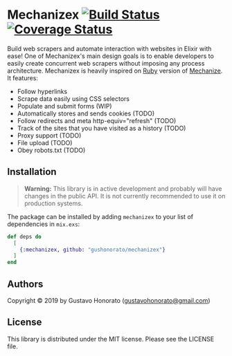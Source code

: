 # Mechanizex [![Build Status](https://travis-ci.org/gushonorato/mechanizex.svg?branch=master)](https://travis-ci.org/gushonorato/mechanizex) [![Coverage Status](https://coveralls.io/repos/github/gushonorato/mechanizex/badge.svg?branch=master)](https://coveralls.io/github/gushonorato/mechanizex?branch=master)

Build web scrapers and automate interaction with websites in Elixir with ease! One of Mechanizex's main design goals is to enable developers to easily create concurrent web scrapers without imposing any process architecture. Mechanizex is heavily inspired on [Ruby](https://github.com/sparklemotion/mechanize) version of [Mechanize](https://metacpan.org/release/WWW-Mechanize). It features:

- Follow hyperlinks
- Scrape data easily using CSS selectors
- Populate and submit forms (WIP)
- Automatically stores and sends cookies (TODO)
- Follow redirects and meta http-equiv="refresh" (TODO)
- Track of the sites that you have visited as a history (TODO)
- Proxy support (TODO)
- File upload (TODO)
- Obey robots.txt (TODO)

## Installation

> **Warning:** This library is in active development and probably will have changes in the public API. It is not currently recommended to use it on production systems.

The package can be installed by adding `mechanizex` to your list of dependencies in `mix.exs`:

```elixir
def deps do
  [
    {:mechanizex, github: "gushonorato/mechanizex"}
  ]
end
```

## Authors
Copyright © 2019 by Gustavo Honorato (gustavohonorato@gmail.com)

## License
This library is distributed under the MIT license. Please see the LICENSE file.
